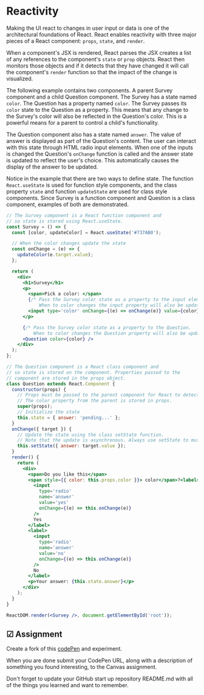 # Reactivity

Making the UI react to changes in user input or data is one of the architectural foundations of React. React enables reactivity with three major pieces of a React component: `props`, `state`, and `render`.

When a component's JSX is rendered, React parses the JSX creates a list of any references to the component's `state` or `prop` objects. React then monitors those objects and if it detects that they have changed it will call the component's `render` function so that the impact of the change is visualized.

The following example contains two components. A parent Survey component and a child Question component. The Survey has a state named `color`. The Question has a property named `color`. The Survey passes its `color` state to the Question as a property. This means that any change to the Survey's color will also be reflected in the Question's color. This is a powerful means for a parent to control a child's functionality.

The Question component also has a state named `answer`. The value of answer is displayed as part of the Question's content. The user can interact with this state through HTML radio input elements. When one of the inputs is changed the Question's `onChange` function is called and the answer state is updated to reflect the user's choice. This automatically causes the display of the answer to be updated.

Notice in the example that there are two ways to define state. The function `React.useState` is used for function style components, and the class property `state` and function `updateState` are used for class style components. Since Survey is a function component and Question is a class component, examples of both are demonstrated.

```jsx
// The Survey component is a React function component and
// so state is stored using React.useState.
const Survey = () => {
  const [color, updateColor] = React.useState('#737AB0');

  // When the color changes update the state
  const onChange = (e) => {
    updateColor(e.target.value);
  };

  return (
    <div>
      <h1>Survey</h1>
      <p>
        <span>Pick a color: </span>
        {/* Pass the Survey color state as a property to the input element.
            When to color changes the input property will also be updated and rendered. */}
        <input type='color' onChange={(e) => onChange(e)} value={color} />
      </p>

      {/* Pass the Survey color state as a property to the Question.
          When to color changes the Question property will also be updated and rendered. */}
      <Question color={color} />
    </div>
  );
};

// The Question component is a React class component and
// so state is stored on the component. Properties passed to the
// component are stored in the props object.
class Question extends React.Component {
  constructor(props) {
    // Props must be passed to the parent component for React to detect changes.
    // The color property from the parent is stored in props.
    super(props);
    // Initialize the state
    this.state = { answer: 'pending...' };
  }
  onChange({ target }) {
    // Update the state using the class setState function.
    // Note that the update is asynchronous. Always use setState to mutate state.
    this.setState({ answer: target.value });
  }
  render() {
    return (
      <div>
        <span>Do you like this</span>
        <span style={{ color: this.props.color }}> color</span>?<label>
          <input
            type='radio'
            name='answer'
            value='yes'
            onChange={(e) => this.onChange(e)}
          />
          Yes
        </label>
        <label>
          <input
            type='radio'
            name='answer'
            value='no'
            onChange={(e) => this.onChange(e)}
          />
          No
        </label>
        <p>Your answer: {this.state.answer}</p>
      </div>
    );
  }
}

ReactDOM.render(<Survey />, document.getElementById('root'));
```

## ☑ Assignment

Create a fork of this [codePen](https://codepen.io/leesjensen/pen/NWzYzXE) and experiment.

When you are done submit your CodePen URL, along with a description of something you found interesting, to the Canvas assignment.

Don't forget to update your GitHub start up repository README.md with all of the things you learned and want to remember.
